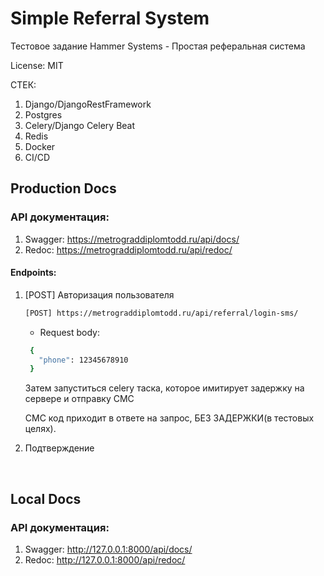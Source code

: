 # Simple Referral System

Тестовое задание Hammer Systems - Простая реферальная система 

License: MIT

СТЕК:
1. Django/DjangoRestFramework
2. Postgres
3. Celery/Django Celery Beat
4. Redis
5. Docker
6. CI/CD


## Production Docs
### API документация:
1. Swagger: https://metrograddiplomtodd.ru/api/docs/
2. Redoc: https://metrograddiplomtodd.ru/api/redoc/

#### Endpoints:
1. [POST] Авторизация пользователя
    ```bash
    [POST] https://metrograddiplomtodd.ru/api/referral/login-sms/
    ```
   * Request body:
   ```bash
    {
      "phone": 12345678910
    }
   ```
    Затем запуститься celery таска, которое имитирует задержку на сервере и отправку СМС
    
    СМС код приходит в ответе на запрос, БЕЗ ЗАДЕРЖКИ(в тестовых целях).
2. Подтверждение
<br>

## Local Docs
### API документация:
1. Swagger: http://127.0.0.1:8000/api/docs/
2. Redoc: http://127.0.0.1:8000/api/redoc/



